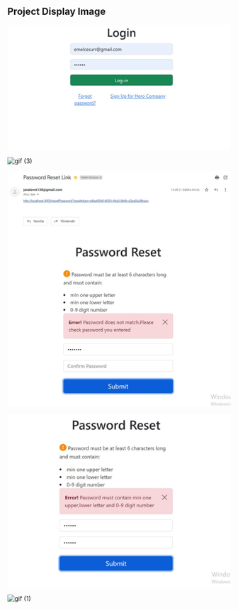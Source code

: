 ## Project Display Image


 <a href="https://github.com/emelyilmaz/React-js-E-Commerce-Project/blob/main/images/1.JPG" target="_blank">
<img src="https://github.com/emelyilmaz/React-js-E-Commerce-Project/blob/main/images/1.JPG" width="700" style="max-width:100%;"></a>



 ![gif (3)](https://user-images.githubusercontent.com/61032852/177663518-cfe50c38-28cf-4fa7-9f4b-583946150897.gif)




 <a href="https://github.com/emelyilmaz/React-js-E-Commerce-Project/blob/main/images/3.JPG" target="_blank">
<img src="https://github.com/emelyilmaz/React-js-E-Commerce-Project/blob/main/images/3.JPG" width="700" style="max-width:100%;"></a>



 <a href="https://github.com/emelyilmaz/React-js-E-Commerce-Project/blob/main/images/4.JPG" target="_blank">
<img src="https://github.com/emelyilmaz/React-js-E-Commerce-Project/blob/main/images/4.JPG" width="700" style="max-width:100%;"></a>
</p>

<p>
 <a href="https://github.com/emelyilmaz/React-js-E-Commerce-Project/blob/main/images/5.JPG" target="_blank">
<img src="https://github.com/emelyilmaz/React-js-E-Commerce-Project/blob/main/images/5.JPG" width="700" style="max-width:100%;"></a>
</p>

![gif (1)](https://user-images.githubusercontent.com/61032852/177565183-003d20f8-4b70-489d-9fc9-eb41874ae514.gif)
